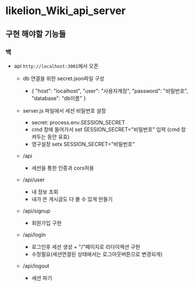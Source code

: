 # likelion_Wiki_api_server

## 구현 해야할 기능들

### 백

- api `http://localhost:3001`에서 오픈

  - db 연결을 위한 secret.json파일 구성

    - {
      "host": "localhost",
      "user": "사용자계정",
      "password": "비밀번호",
      "database": "db이름"
      }

  - server.js 파일에서 세션 비밀번호 설정
    - secret: process.env.SESSION_SECRET
    - cmd 창에 들어가서 set SESSION_SECRET="비밀번호" 입력 (cmd 창 켜두는 동안 유효)
    - 영구설정 setx SESSION_SECRET="비밀번호"
  - /api
    - 세션을 통한 인증과 cors허용
  - /api/user
    - 내 정보 조회
    - 내가 쓴 게시글도 다 볼 수 있게 만들기
  - /api/signup
    - 회원가입 구현
  - /api/login
    - 로그인후 세션 생성 + "/"페이지로 리다이렉션 구현
    - 수정필요(세션연결된 상태에서는 로그아웃버튼으로 변경되게)
  - /api/logout
    - 세션 파기
